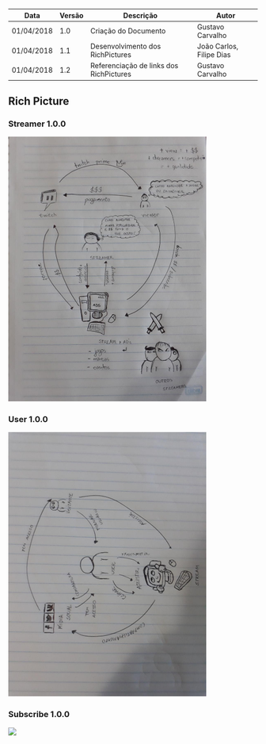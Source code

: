 |Data|Versão|Descrição|Autor|
|----|------|---------|-----|
|01/04/2018|1.0|Criação do Documento|Gustavo Carvalho|
|01/04/2018|1.1|Desenvolvimento dos RichPictures|João Carlos, Filipe Dias|
|01/04/2018|1.2|Referenciação de links dos RichPictures|Gustavo Carvalho|

## Rich Picture

### Streamer 1.0.0
<img src="./images/rich-picture/rich-picture-streamer-1.0.jpg" width=400px>

### User 1.0.0
<img src="./images/rich-picture/rich-picture-user-1.0.jpg" width=400px>

### Subscribe 1.0.0
<img src="./pre-rastreabilidade/richPicture/subscriber.jpeg" width=400px>